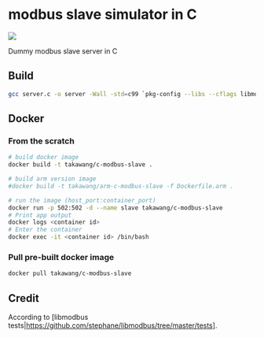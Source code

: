 # modbus slave simulator in C

[![](https://imagelayers.io/badge/takawang/modbus-cserver:latest.svg)](https://imagelayers.io/?images=takawang/modbus-cserver:latest 'Get your own badge on imagelayers.io')

Dummy modbus slave server in C


## Build
```bash
gcc server.c -o server -Wall -std=c99 `pkg-config --libs --cflags libmodbus`
```

## Docker

### From the scratch
```bash
# build docker image 
docker build -t takawang/c-modbus-slave .

# build arm version image 
#docker build -t takawang/arm-c-modbus-slave -f Dockerfile.arm .

# run the image (host_port:container_port)
docker run -p 502:502 -d --name slave takawang/c-modbus-slave
# Print app output
docker logs <container id>
# Enter the container
docker exec -it <container id> /bin/bash
```

### Pull pre-built docker image
```bash
docker pull takawang/c-modbus-slave
```

## Credit
According to [libmodbus tests|https://github.com/stephane/libmodbus/tree/master/tests].